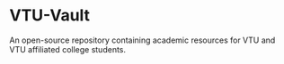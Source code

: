 # VTU-Vault
An open-source repository containing academic resources for VTU and VTU affiliated college students.

